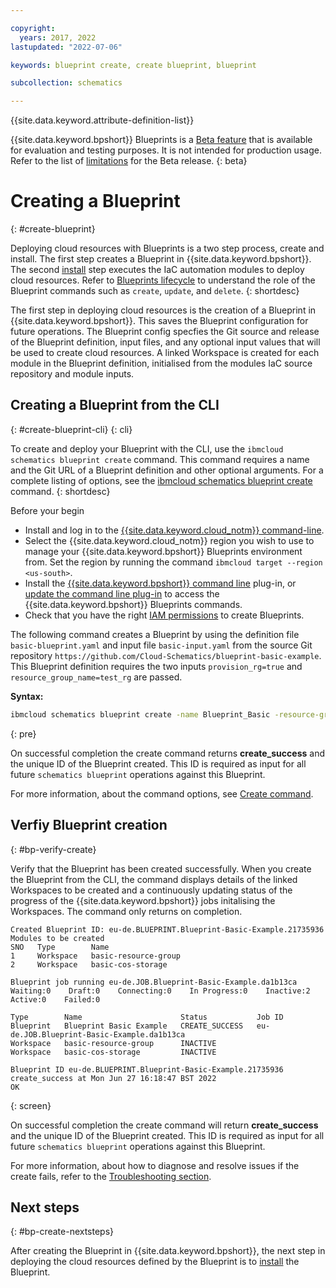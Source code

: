 ```yaml
---

copyright:
  years: 2017, 2022
lastupdated: "2022-07-06"

keywords: blueprint create, create blueprint, blueprint

subcollection: schematics

---
```


{{site.data.keyword.attribute-definition-list}}

{{site.data.keyword.bpshort}} Blueprints is a [Beta feature](/docs/schematics?topic=schematics-bp-beta-limitations) that is available for evaluation and testing purposes. It is not intended for production usage. Refer to the list of [limitations](/docs/schematics?topic=schematics-bp-beta-limitations) for the Beta release.
{: beta}

# Creating a Blueprint 
{: #create-blueprint}

Deploying cloud resources with Blueprints is a two step process, create and install. The first step creates a Blueprint in {{site.data.keyword.bpshort}}. The second [install](/docs/schematics?topic=schematics-sc-blueprint-install) step executes the IaC automation modules to deploy cloud resources. Refer to [Blueprints lifecycle](/docs/schematics?topic=schematics-blueprint-lifecycle-cmds) to understand the role of the Blueprint commands such as `create`, `update`, and `delete`.
{: shortdesc} 

The first step in deploying cloud resources is the creation of a Blueprint in {{site.data.keyword.bpshort}}. This saves the Blueprint configuration for future operations. The Blueprint config specfies the Git source and release of the Blueprint definition, input files, and any optional input values that will be used to create cloud resources. A linked Workspace is created for each module in the Blueprint definition, initialised from the modules IaC source repository and module inputs. 

## Creating a Blueprint from the CLI 
{: #create-blueprint-cli}
{: cli}

To create and deploy your Blueprint with the CLI, use the `ibmcloud schematics blueprint create` command. This command requires a name and the Git URL of a Blueprint definition and other optional arguments. For a complete listing of options, see the [ibmcloud schematics blueprint create](/docs/schematics?topic=schematics-schematics-cli-reference#schematics-blueprint-create) command.
{: shortdesc}

Before your begin

- Install and log in to the [{{site.data.keyword.cloud_notm}} command-line](/docs/schematics?topic=schematics-setup-cli#install-schematics-cli).
- Select the {{site.data.keyword.cloud_notm}} region you wish to use to manage your {{site.data.keyword.bpshort}} Blueprints environment from. Set the region by running the command `ibmcloud target --region <us-south>`.
- Install the [{{site.data.keyword.bpshort}} command line](/docs/schematics?topic=schematics-setup-cli#install-schematics-plugin) plug-in, or [update the command line plug-in](/docs/schematics?topic=schematics-setup-cli#schematics-cli-update) to access the {{site.data.keyword.bpshort}} Blueprints commands.
- Check that you have the right [IAM permissions](/docs/schematics?topic=schematics-access#blueprint-permissions) to create Blueprints.

The following command creates a Blueprint by using the definition file `basic-blueprint.yaml` and input file `basic-input.yaml` from the source Git repository `https://github.com/Cloud-Schematics/blueprint-basic-example`. This Blueprint definition requires the two inputs `provision_rg=true` and `resource_group_name=test_rg` are passed. 

**Syntax:**

```sh
ibmcloud schematics blueprint create -name Blueprint_Basic -resource-group Default -bp-git-url https://github.com/Cloud-Schematics/blueprint-basic-example -bp-git-branch main -bp-git-file basic-blueprint.yaml -input-git-url https://github.com/Cloud-Schematics/blueprint-basic-example -input-git-branch main -input-git-file basic-input.yaml -inputs provision_rg=true,resource_group_name=test_rg
```
{: pre}

On successful completion the create command returns **create_success** and the unique ID of the Blueprint created. This ID is required as input for all future `schematics blueprint` operations against this Blueprint.  

For more information, about the command options, see [Create command](/docs/schematics?topic=schematics-schematics-cli-reference#schematics-blueprint-create).

## Verfiy Blueprint creation 
{: #bp-verify-create}

Verify that the Blueprint has been created successfully. When you create the Blueprint from the CLI, the command displays details of the linked Workspaces to be created and a continuously updating status of the progress of the {{site.data.keyword.bpshort}} jobs initalising the Workspaces. The command only returns on completion.

```text
Created Blueprint ID: eu-de.BLUEPRINT.Blueprint-Basic-Example.21735936
Modules to be created
SNO   Type        Name   
1     Workspace   basic-resource-group   
2     Workspace   basic-cos-storage   
      
Blueprint job running eu-de.JOB.Blueprint-Basic-Example.da1b13ca
Waiting:0    Draft:0    Connecting:0    In Progress:0    Inactive:2    Active:0    Failed:0   

Type        Name                      Status           Job ID   
Blueprint   Blueprint Basic Example   CREATE_SUCCESS   eu-de.JOB.Blueprint-Basic-Example.da1b13ca   
Workspace   basic-resource-group      INACTIVE            
Workspace   basic-cos-storage         INACTIVE            
            
Blueprint ID eu-de.BLUEPRINT.Blueprint-Basic-Example.21735936 create_success at Mon Jun 27 16:18:47 BST 2022
OK
```
{: screen}

On successful completion the create command will return **create_success** and the unique ID of the Blueprint created. This ID is required as input for all future `schematics blueprint` operations against this Blueprint. 

For more information, about how to diagnose and resolve issues if the create fails, refer to the [Troubleshooting section](/docs/schematics?topic=schematics-bp-create-fails).

## Next steps
{: #bp-create-nextsteps}

After creating the Blueprint in {{site.data.keyword.bpshort}}, the next step in deploying the cloud resources defined by the Blueprint is to [install](/docs/schematics?topic=schematics-install-blueprint) the Blueprint. 
